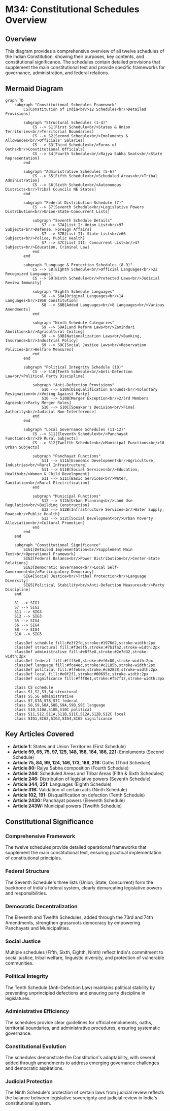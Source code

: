 # M34: Constitutional Schedules Overview

## Overview
This diagram provides a comprehensive overview of all twelve schedules of the Indian Constitution, showing their purposes, key contents, and constitutional significance. The schedules contain detailed provisions that supplement the main constitutional text and provide specific frameworks for governance, administration, and federal relations.

## Mermaid Diagram

```mermaid
graph TD
    subgraph "Constitutional Schedules Framework"
        CS[Constitution of India<br/>12 Schedules<br/>Detailed Provisions]
        
        subgraph "Structural Schedules (1-4)"
            CS --> S1[First Schedule<br/>States & Union Territories<br/>Territorial Boundaries]
            CS --> S2[Second Schedule<br/>Emoluments & Allowances<br/>Officials' Salaries]
            CS --> S3[Third Schedule<br/>Forms of Oaths<br/>Constitutional Officials]
            CS --> S4[Fourth Schedule<br/>Rajya Sabha Seats<br/>State Representation]
        end
        
        subgraph "Administrative Schedules (5-6)"
            CS --> S5[Fifth Schedule<br/>Scheduled Areas<br/>Tribal Administration]
            CS --> S6[Sixth Schedule<br/>Autonomous Districts<br/>Tribal Councils NE States]
        end
        
        subgraph "Federal Distribution Schedule (7)"
            CS --> S7[Seventh Schedule<br/>Legislative Powers Distribution<br/>Union-State-Concurrent Lists]
            
            subgraph "Seventh Schedule Details"
                S7 --> S7A[List I: Union List<br/>97 Subjects<br/>Defense, Foreign Affairs]
                S7 --> S7B[List II: State List<br/>66 Subjects<br/>Police, Public Health]
                S7 --> S7C[List III: Concurrent List<br/>47 Subjects<br/>Education, Criminal Law]
            end
        end
        
        subgraph "Language & Protection Schedules (8-9)"
            CS --> S8[Eighth Schedule<br/>Official Languages<br/>22 Recognized Languages]
            CS --> S9[Ninth Schedule<br/>Protected Laws<br/>Judicial Review Immunity]
            
            subgraph "Eighth Schedule Languages"
                S8 --> S8A[Original Languages<br/>14 Languages<br/>1950 Constitution]
                S8 --> S8B[Added Languages<br/>8 Languages<br/>Various Amendments]
            end
            
            subgraph "Ninth Schedule Categories"
                S9 --> S9A[Land Reform Laws<br/>Zamindari Abolition<br/>Agricultural Ceiling]
                S9 --> S9B[Nationalization Laws<br/>Banking, Insurance<br/>Industrial Policy]
                S9 --> S9C[Social Justice Laws<br/>Reservation Policies<br/>Welfare Measures]
            end
        end
        
        subgraph "Political Integrity Schedule (10)"
            CS --> S10[Tenth Schedule<br/>Anti-Defection Law<br/>Political Party Discipline]
            
            subgraph "Anti-Defection Provisions"
                S10 --> S10A[Disqualification Grounds<br/>Voluntary Resignation<br/>Voting Against Party]
                S10 --> S10B[Merger Exception<br/>2/3rd Members Agree<br/>Party Merger Rules]
                S10 --> S10C[Speaker's Decision<br/>Final Authority<br/>Judicial Non-Interference]
            end
        end
        
        subgraph "Local Governance Schedules (11-12)"
            CS --> S11[Eleventh Schedule<br/>Panchayat Functions<br/>29 Rural Subjects]
            CS --> S12[Twelfth Schedule<br/>Municipal Functions<br/>18 Urban Subjects]
            
            subgraph "Panchayat Functions"
                S11 --> S11A[Economic Development<br/>Agriculture, Industries<br/>Rural Infrastructure]
                S11 --> S11B[Social Services<br/>Education, Health<br/>Women & Child Development]
                S11 --> S11C[Basic Services<br/>Water, Sanitation<br/>Rural Electrification]
            end
            
            subgraph "Municipal Functions"
                S12 --> S12A[Urban Planning<br/>Land Use Regulation<br/>Building Construction]
                S12 --> S12B[Infrastructure Services<br/>Water Supply, Roads<br/>Public Health]
                S12 --> S12C[Social Development<br/>Urban Poverty Alleviation<br/>Cultural Promotion]
            end
        end
    end
    
    subgraph "Constitutional Significance"
        SIG1[Detailed Implementation<br/>Supplement Main Text<br/>Operational Framework]
        SIG2[Federal Balance<br/>Power Distribution<br/>Center-State Relations]
        SIG3[Democratic Governance<br/>Local Self-Government<br/>Participatory Democracy]
        SIG4[Social Justice<br/>Tribal Protection<br/>Language Diversity]
        SIG5[Political Stability<br/>Anti-Defection Measures<br/>Party Discipline]
    end
    
    S1 --> SIG1
    S7 --> SIG2
    S11 --> SIG3
    S12 --> SIG3
    S5 --> SIG4
    S6 --> SIG4
    S8 --> SIG4
    S10 --> SIG5
    
    classDef schedule fill:#e3f2fd,stroke:#1976d2,stroke-width:2px
    classDef structural fill:#f3e5f5,stroke:#7b1fa2,stroke-width:2px
    classDef administrative fill:#e8f5e8,stroke:#2e7d32,stroke-width:2px
    classDef federal fill:#fff3e0,stroke:#ef6c00,stroke-width:2px
    classDef language fill:#fce4ec,stroke:#c2185b,stroke-width:2px
    classDef political fill:#ffebee,stroke:#c62828,stroke-width:2px
    classDef local fill:#e0f2f1,stroke:#00695c,stroke-width:2px
    classDef significance fill:#fff8e1,stroke:#f57f17,stroke-width:3px
    
    class CS schedule
    class S1,S2,S3,S4 structural
    class S5,S6 administrative
    class S7,S7A,S7B,S7C federal
    class S8,S9,S8A,S8B,S9A,S9B,S9C language
    class S10,S10A,S10B,S10C political
    class S11,S12,S11A,S11B,S11C,S12A,S12B,S12C local
    class SIG1,SIG2,SIG3,SIG4,SIG5 significance
```

## Key Articles Covered
- **Article 1:** States and Union Territories (First Schedule)
- **Article 59, 65, 75, 97, 125, 148, 158, 164, 186, 221:** Emoluments (Second Schedule)
- **Article 75, 84, 99, 124, 146, 173, 188, 219:** Oaths (Third Schedule)
- **Article 80:** Rajya Sabha composition (Fourth Schedule)
- **Article 244:** Scheduled Areas and Tribal Areas (Fifth & Sixth Schedules)
- **Article 246:** Distribution of legislative powers (Seventh Schedule)
- **Article 344, 351:** Languages (Eighth Schedule)
- **Article 31B:** Validation of certain acts (Ninth Schedule)
- **Article 102, 191:** Disqualification on defection (Tenth Schedule)
- **Article 243G:** Panchayat powers (Eleventh Schedule)
- **Article 243W:** Municipal powers (Twelfth Schedule)

## Constitutional Significance

### Comprehensive Framework
The twelve schedules provide detailed operational frameworks that supplement the main constitutional text, ensuring practical implementation of constitutional principles.

### Federal Structure
The Seventh Schedule's three lists (Union, State, Concurrent) form the backbone of India's federal system, clearly demarcating legislative powers and responsibilities.

### Democratic Decentralization
The Eleventh and Twelfth Schedules, added through the 73rd and 74th Amendments, strengthen grassroots democracy by empowering Panchayats and Municipalities.

### Social Justice
Multiple schedules (Fifth, Sixth, Eighth, Ninth) reflect India's commitment to social justice, tribal welfare, linguistic diversity, and protection of vulnerable communities.

### Political Integrity
The Tenth Schedule (Anti-Defection Law) maintains political stability by preventing unprincipled defections and ensuring party discipline in legislatures.

### Administrative Efficiency
The schedules provide clear guidelines for official emoluments, oaths, territorial boundaries, and administrative procedures, ensuring systematic governance.

### Constitutional Evolution
The schedules demonstrate the Constitution's adaptability, with several added through amendments to address emerging governance challenges and democratic aspirations.

### Judicial Protection
The Ninth Schedule's protection of certain laws from judicial review reflects the balance between legislative sovereignty and judicial review in India's constitutional system.